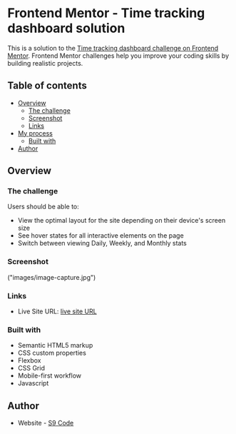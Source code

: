 # Frontend Mentor - Time tracking dashboard solution

This is a solution to the [Time tracking dashboard challenge on Frontend Mentor](https://www.frontendmentor.io/challenges/time-tracking-dashboard-UIQ7167Jw). Frontend Mentor challenges help you improve your coding skills by building realistic projects. 

## Table of contents

- [Overview](#overview)
  - [The challenge](#the-challenge)
  - [Screenshot](#screenshot)
  - [Links](#links)
- [My process](#my-process)
  - [Built with](#built-with)
- [Author](#author)

## Overview

### The challenge

Users should be able to:

- View the optimal layout for the site depending on their device's screen size
- See hover states for all interactive elements on the page
- Switch between viewing Daily, Weekly, and Monthly stats

### Screenshot

("images/image-capture.jpg")

### Links

- Live Site URL: [live site URL](https://s9code.github.io/Time-tracking-dashboard-Frontend-Mentor/)

### Built with

- Semantic HTML5 markup
- CSS custom properties
- Flexbox
- CSS Grid
- Mobile-first workflow
- Javascript

## Author

- Website - [S9 Code](https://github.com/s9code)
